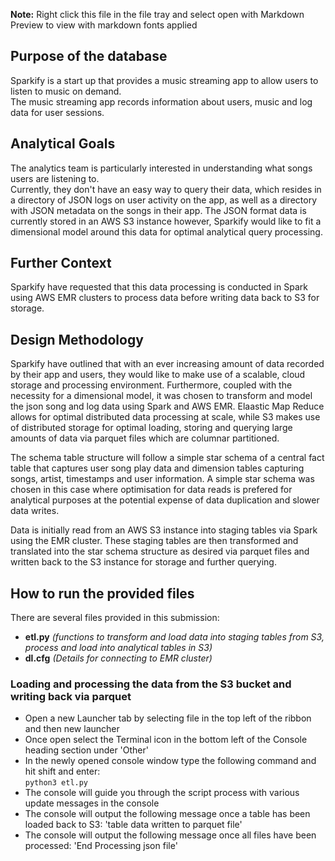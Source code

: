 **Note:** Right click this file in the file tray and select open with Markdown Preview to view with markdown fonts applied
## Purpose of the database

Sparkify is a start up that provides a music streaming app to allow users to listen to music on demand.  
The music streaming app records information about users, music and log data for user sessions.

## Analytical Goals

The analytics team is particularly interested in understanding what songs users are listening to.  
Currently, they don't have an easy way to query their data, which resides in a directory of JSON logs on user activity on the app, as well as a directory with JSON metadata on the songs in their app. The JSON format data is currently stored in an AWS S3 instance however, Sparkify would like to fit a dimensional model around this data for optimal analytical query processing.

## Further Context

Sparkify have requested that this data processing is conducted in Spark using AWS EMR clusters to process data before writing data back to S3 for storage.

## Design Methodology

Sparkify have outlined that with an ever increasing amount of data recorded by their app and users, they would like to make use of a scalable, cloud storage and processing environment. Furthermore, coupled with the necessity for a dimensional model, it was chosen to transform and model the json song and log data using Spark and AWS EMR. Elaastic Map Reduce allows for optimal distributed data processing at scale, while S3 makes use of distributed storage for optimal loading, storing and querying large amounts of data via parquet files which are columnar partitioned.

The schema table structure will follow a simple star schema of a central fact table that captures user song play data and dimension tables capturing songs, artist, timestamps and user information. A simple star schema was chosen in this case where optimisation for data reads is prefered for analytical purposes at the potential expense of data duplication and slower data writes.

Data is initially read from an AWS S3 instance into staging tables via Spark using the EMR cluster. These staging tables are then transformed and translated into the star schema structure as desired via parquet files and written back to the S3 instance for storage and further querying. 

## How to run the provided files

There are several files provided in this submission:

- **etl.py** *(functions to transform and load data into staging tables from S3, process and load into analytical tables in S3)*
- **dl.cfg** *(Details for connecting to EMR cluster)*

### Loading and processing the data from the S3 bucket and writing back via parquet
- Open a new Launcher tab by selecting file in the top left of the ribbon and then new launcher
- Once open select the Terminal icon in the bottom left of the Console heading section under 'Other'
- In the newly opened console window type the following command and hit shift and enter:  
`python3 etl.py`
- The console will guide you through the script process with various update messages in the console
- The console will output the following message once a table has been loaded back to S3: 'table data written to parquet file'
- The console will output the following message once all files have been processed: 'End Processing json file'
